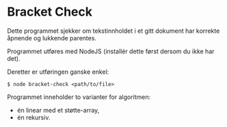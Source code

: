 # Bracket Check

Dette programmet sjekker om tekstinnholdet i et gitt dokument har korrekte åpnende og lukkende parentes.

Programmet utføres med NodeJS (installér dette først dersom du ikke har det).

Deretter er utføringen ganske enkel:

```
$ node bracket-check <path/to/file>
```

Programmet inneholder to varianter for algoritmen: 
- én linear med et støtte-array,
- én rekursiv.
